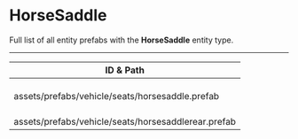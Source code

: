 # HorseSaddle
Full list of all <Badge type="warning" text="2"/> entity prefabs with the **HorseSaddle** entity type.

---
| ID & Path |
| --- |
| <a href="#262646847"><Badge id="262646847" type="tip" text="#"/></a> <Badge type="tip" text="262646847"/> <br> assets/prefabs/vehicle/seats/horsesaddle.prefab |
| <a href="#2508371933"><Badge id="2508371933" type="tip" text="#"/></a> <Badge type="tip" text="2508371933"/> <br> assets/prefabs/vehicle/seats/horsesaddlerear.prefab |
